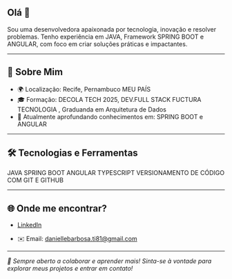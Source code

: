 ## Olá 👋


Sou uma desenvolvedora apaixonada por tecnologia, inovação e resolver problemas. Tenho experiência em JAVA, Framework SPRING BOOT e ANGULAR, com foco em criar soluções práticas e impactantes.

---

## 🚀 Sobre Mim

- 🌍 Localização: Recife, Pernambuco MEU PAÍS 
- 🎓 Formação: DECOLA TECH 2025, DEV.FULL STACK FUCTURA TECNOLOGIA , Graduanda em Arquitetura de Dados
- 🌱 Atualmente aprofundando conhecimentos em: SPRING BOOT e ANGULAR



---

## 🛠️ Tecnologias e Ferramentas

JAVA
SPRING BOOT 
ANGULAR
TYPESCRIPT
VERSIONAMENTO DE CÓDIGO COM GIT E GITHUB 

---


## 🌐 Onde me encontrar?

- [LinkedIn](https://www.linkedin.com/in/danielle-barbosa-dev-java)  

- ✉️ Email: daniellebarbosa.ti81@gmail.com

---

*🚀 Sempre aberto a colaborar e aprender mais! Sinta-se à vontade para explorar meus projetos e entrar em contato!*




